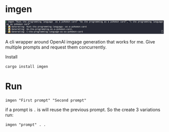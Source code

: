 # imgen

![Example](./example.png)

A cli wrapper around OpenAI imgage generation that works for me.
Give multiple prompts and request them concurrently.

Install

```
cargo install imgen
```

# Run

```
imgen "First prompt" "Second prompt"
```

if a prompt is `.` is will reuse the previous prompt. So the create 3 variations run:

```
imgen "prompt" . .
```

